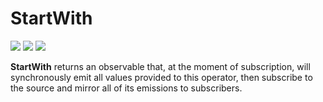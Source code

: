 # StartWith

[![](../../../assets/godev.svg?raw=true)](https://pkg.go.dev/github.com/reactivego/rx/test/StartWith?tab=doc)
[![](../../../assets/godoc.svg?raw=true)](https://godoc.org/github.com/reactivego/rx/test/StartWith)
[![](../../../assets/rx.svg?raw=true)](http://reactivex.io/documentation/operators/startwith.html)

**StartWith** returns an observable that, at the moment of subscription, will
synchronously emit all values provided to this operator, then subscribe to
the source and mirror all of its emissions to subscribers.

